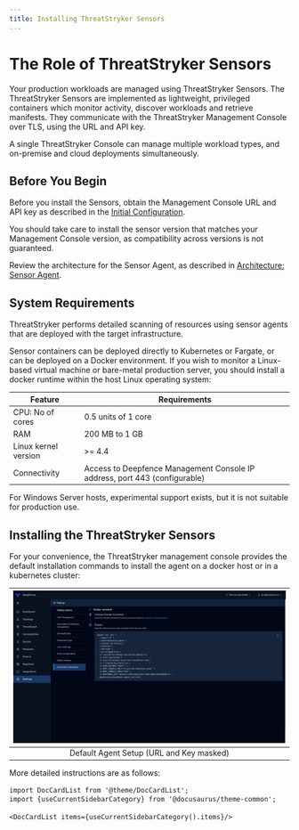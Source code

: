 ```yaml
---
title: Installing ThreatStryker Sensors
---
```


# The Role of ThreatStryker Sensors

Your production workloads are managed using ThreatStryker Sensors.  The ThreatStryker Sensors are implemented as lightweight, privileged containers which monitor activity, discover workloads and retrieve manifests.  They communicate with the ThreatStryker Management Console over TLS, using the URL and API key.

A single ThreatStryker Console can manage multiple workload types, and on-premise and cloud deployments simultaneously.

## Before You Begin

Before you install the Sensors, obtain the Management Console URL and API key as described in the [Initial Configuration](/docs/v2.0/console/initial-configuration).

You should take care to install the sensor version that matches your Management Console version, as compatibility across versions is not guaranteed.

Review the architecture for the Sensor Agent, as described in [Architecture: Sensor Agent](/docs/v2.0/architecture/sensors).

## System Requirements

ThreatStryker performs detailed scanning of resources using sensor agents that are deployed with the target infrastructure.

Sensor containers can be deployed directly to Kubernetes or Fargate, or can be deployed on a Docker environment.  If you wish to monitor a Linux-based virtual machine or bare-metal production server, you should install a docker runtime within the host Linux operating system:

| Feature              | Requirements                                                               |
|----------------------|----------------------------------------------------------------------------|
| CPU: No of cores     | 0.5 units of 1 core                                                        |
| RAM                  | 200 MB to 1 GB                                                             |
| Linux kernel version | >= 4.4                                                                     |
| Connectivity         | Access to Deepfence Management Console IP address, port 443 (configurable) |

For Windows Server hosts, experimental support exists, but it is not suitable for production use.

## Installing the ThreatStryker Sensors

For your convenience, the ThreatStryker management console provides the default installation commands to install the agent on a docker host or in a kubernetes cluster:

| ![Agent Setup](../img/agent-setup-2.png) |
|:----------------------------------------:|
| Default Agent Setup (URL and Key masked) |

More detailed instructions are as follows:

```mdx-code-block
import DocCardList from '@theme/DocCardList';
import {useCurrentSidebarCategory} from '@docusaurus/theme-common';

<DocCardList items={useCurrentSidebarCategory().items}/>
```